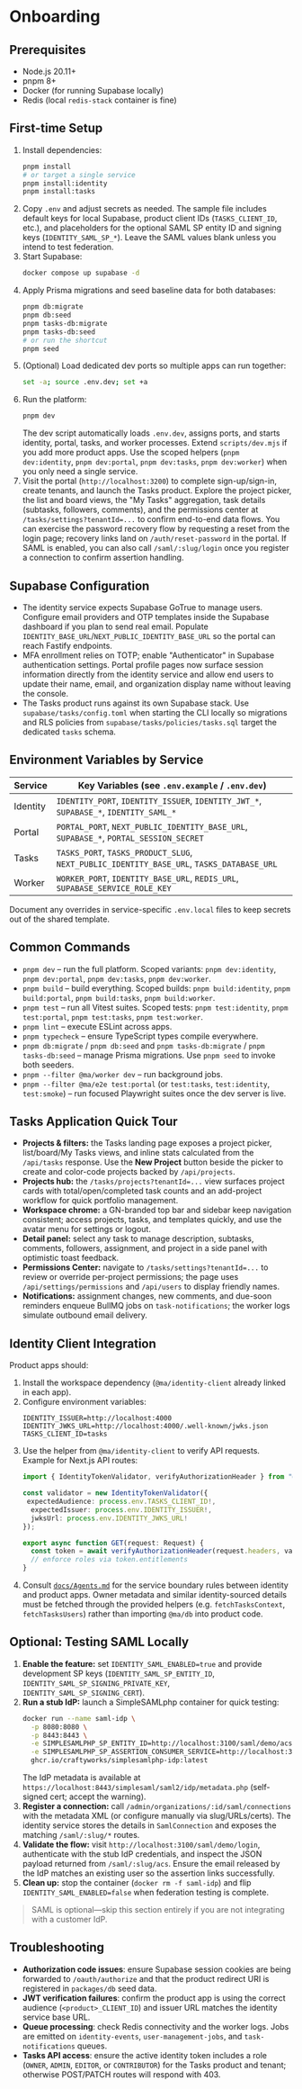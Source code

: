 # Onboarding

## Prerequisites

- Node.js 20.11+
- pnpm 8+
- Docker (for running Supabase locally)
- Redis (local `redis-stack` container is fine)

## First-time Setup

1. Install dependencies:
   ```bash
   pnpm install
   # or target a single service
   pnpm install:identity
   pnpm install:tasks
   ```
2. Copy `.env` and adjust secrets as needed. The sample file includes default keys for local Supabase, product client IDs (`TASKS_CLIENT_ID`, etc.), and placeholders for the optional SAML SP entity ID and signing keys (`IDENTITY_SAML_SP_*`). Leave the SAML values blank unless you intend to test federation.
3. Start Supabase:
   ```bash
   docker compose up supabase -d
   ```
4. Apply Prisma migrations and seed baseline data for both databases:
   ```bash
   pnpm db:migrate
   pnpm db:seed
   pnpm tasks-db:migrate
   pnpm tasks-db:seed
   # or run the shortcut
   pnpm seed
   ```
5. (Optional) Load dedicated dev ports so multiple apps can run together:
   ```bash
   set -a; source .env.dev; set +a
   ```
6. Run the platform:
   ```bash
   pnpm dev
   ```
   The dev script automatically loads `.env.dev`, assigns ports, and starts identity, portal, tasks, and worker processes. Extend `scripts/dev.mjs` if you add more product apps. Use the scoped helpers (`pnpm dev:identity`, `pnpm dev:portal`, `pnpm dev:tasks`, `pnpm dev:worker`) when you only need a single service.
7. Visit the portal (`http://localhost:3200`) to complete sign-up/sign-in, create tenants, and launch the Tasks product. Explore the project picker, the list and board views, the "My Tasks" aggregation, task details (subtasks, followers, comments), and the permissions center at `/tasks/settings?tenantId=...` to confirm end-to-end data flows. You can exercise the password recovery flow by requesting a reset from the login page; recovery links land on `/auth/reset-password` in the portal. If SAML is enabled, you can also call `/saml/:slug/login` once you register a connection to confirm assertion handling.

## Supabase Configuration

- The identity service expects Supabase GoTrue to manage users. Configure email providers and OTP templates inside the Supabase dashboard if you plan to send real email. Populate `IDENTITY_BASE_URL`/`NEXT_PUBLIC_IDENTITY_BASE_URL` so the portal can reach Fastify endpoints.
- MFA enrollment relies on TOTP; enable "Authenticator" in Supabase authentication settings. Portal profile pages now surface session information directly from the identity service and allow end users to update their name, email, and organization display name without leaving the console.
- The Tasks product runs against its own Supabase stack. Use `supabase/tasks/config.toml` when starting the CLI locally so migrations and RLS policies from `supabase/tasks/policies/tasks.sql` target the dedicated `tasks` schema.

## Environment Variables by Service

| Service   | Key Variables (see `.env.example` / `.env.dev`)                                        |
|-----------|-----------------------------------------------------------------------------------------|
| Identity  | `IDENTITY_PORT`, `IDENTITY_ISSUER`, `IDENTITY_JWT_*`, `SUPABASE_*`, `IDENTITY_SAML_*`    |
| Portal    | `PORTAL_PORT`, `NEXT_PUBLIC_IDENTITY_BASE_URL`, `SUPABASE_*`, `PORTAL_SESSION_SECRET`     |
| Tasks     | `TASKS_PORT`, `TASKS_PRODUCT_SLUG`, `NEXT_PUBLIC_IDENTITY_BASE_URL`, `TASKS_DATABASE_URL`|
| Worker    | `WORKER_PORT`, `IDENTITY_BASE_URL`, `REDIS_URL`, `SUPABASE_SERVICE_ROLE_KEY`             |

Document any overrides in service-specific `.env.local` files to keep secrets out of the shared template.

## Common Commands

- `pnpm dev` – run the full platform. Scoped variants: `pnpm dev:identity`, `pnpm dev:portal`, `pnpm dev:tasks`, `pnpm dev:worker`.
- `pnpm build` – build everything. Scoped builds: `pnpm build:identity`, `pnpm build:portal`, `pnpm build:tasks`, `pnpm build:worker`.
- `pnpm test` – run all Vitest suites. Scoped tests: `pnpm test:identity`, `pnpm test:portal`, `pnpm test:tasks`, `pnpm test:worker`.
- `pnpm lint` – execute ESLint across apps.
- `pnpm typecheck` – ensure TypeScript types compile everywhere.
- `pnpm db:migrate` / `pnpm db:seed` and `pnpm tasks-db:migrate` / `pnpm tasks-db:seed` – manage Prisma migrations. Use `pnpm seed` to invoke both seeders.
- `pnpm --filter @ma/worker dev` – run background jobs.
- `pnpm --filter @ma/e2e test:portal` (or `test:tasks`, `test:identity`, `test:smoke`) – run focused Playwright suites once the dev server is live.

## Tasks Application Quick Tour

- **Projects & filters:** the Tasks landing page exposes a project picker, list/board/My Tasks views, and inline stats calculated from the `/api/tasks` response. Use the **New Project** button beside the picker to create and color-code projects backed by `/api/projects`.
- **Projects hub:** the `/tasks/projects?tenantId=...` view surfaces project cards with total/open/completed task counts and an add-project workflow for quick portfolio management.
- **Workspace chrome:** a GN-branded top bar and sidebar keep navigation consistent; access projects, tasks, and templates quickly, and use the avatar menu for settings or logout.
- **Detail panel:** select any task to manage description, subtasks, comments, followers, assignment, and project in a side panel with optimistic toast feedback.
- **Permissions Center:** navigate to `/tasks/settings?tenantId=...` to review or override per-project permissions; the page uses `/api/settings/permissions` and `/api/users` to display friendly names.
- **Notifications:** assignment changes, new comments, and due-soon reminders enqueue BullMQ jobs on `task-notifications`; the worker logs simulate outbound email delivery.

## Identity Client Integration

Product apps should:

1. Install the workspace dependency (`@ma/identity-client` already linked in each app).
2. Configure environment variables:
   ```env
   IDENTITY_ISSUER=http://localhost:4000
   IDENTITY_JWKS_URL=http://localhost:4000/.well-known/jwks.json
   TASKS_CLIENT_ID=tasks
   ```
3. Use the helper from `@ma/identity-client` to verify API requests. Example for Next.js API routes:
   ```ts
   import { IdentityTokenValidator, verifyAuthorizationHeader } from "@ma/identity-client";

   const validator = new IdentityTokenValidator({
    expectedAudience: process.env.TASKS_CLIENT_ID!,
     expectedIssuer: process.env.IDENTITY_ISSUER!,
     jwksUrl: process.env.IDENTITY_JWKS_URL!
   });

   export async function GET(request: Request) {
     const token = await verifyAuthorizationHeader(request.headers, validator);
     // enforce roles via token.entitlements
   }
   ```
4. Consult [`docs/Agents.md`](./Agents.md) for the service boundary rules between identity and product apps. Owner metadata and similar identity-sourced details must be fetched through the provided helpers (e.g. `fetchTasksContext`, `fetchTasksUsers`) rather than importing `@ma/db` into product code.

## Optional: Testing SAML Locally

1. **Enable the feature:** set `IDENTITY_SAML_ENABLED=true` and provide development SP keys (`IDENTITY_SAML_SP_ENTITY_ID`, `IDENTITY_SAML_SP_SIGNING_PRIVATE_KEY`, `IDENTITY_SAML_SP_SIGNING_CERT`).
2. **Run a stub IdP:** launch a SimpleSAMLphp container for quick testing:
   ```bash
   docker run --name saml-idp \
     -p 8080:8080 \
     -p 8443:8443 \
     -e SIMPLESAMLPHP_SP_ENTITY_ID=http://localhost:3100/saml/demo/acs \
     -e SIMPLESAMLPHP_SP_ASSERTION_CONSUMER_SERVICE=http://localhost:3100/saml/demo/acs \
     ghcr.io/craftyworks/simplesamlphp-idp:latest
   ```
   The IdP metadata is available at `https://localhost:8443/simplesaml/saml2/idp/metadata.php` (self-signed cert; accept the warning).
3. **Register a connection:** call `/admin/organizations/:id/saml/connections` with the metadata XML (or configure manually via slug/URLs/certs). The identity service stores the details in `SamlConnection` and exposes the matching `/saml/:slug/*` routes.
4. **Validate the flow:** visit `http://localhost:3100/saml/demo/login`, authenticate with the stub IdP credentials, and inspect the JSON payload returned from `/saml/:slug/acs`. Ensure the email released by the IdP matches an existing user so the assertion links successfully.
5. **Clean up:** stop the container (`docker rm -f saml-idp`) and flip `IDENTITY_SAML_ENABLED=false` when federation testing is complete.

> SAML is optional—skip this section entirely if you are not integrating with a customer IdP.

## Troubleshooting

- **Authorization code issues**: ensure Supabase session cookies are being forwarded to `/oauth/authorize` and that the product redirect URI is registered in `packages/db` seed data.
- **JWT verification failures**: confirm the product app is using the correct audience (`<product>_CLIENT_ID`) and issuer URL matches the identity service base URL.
- **Queue processing**: check Redis connectivity and the worker logs. Jobs are emitted on `identity-events`, `user-management-jobs`, and `task-notifications` queues.
- **Tasks API access**: ensure the active identity token includes a role (`OWNER`, `ADMIN`, `EDITOR`, or `CONTRIBUTOR`) for the Tasks product and tenant; otherwise POST/PATCH routes will respond with 403.
